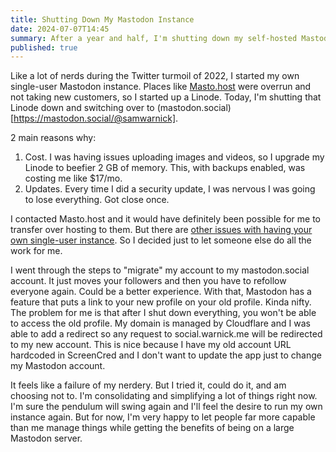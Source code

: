 ```yaml
---
title: Shutting Down My Mastodon Instance
date: 2024-07-07T14:45
summary: After a year and half, I'm shutting down my self-hosted Mastodon server.
published: true
---
```

Like a lot of nerds during the Twitter turmoil of 2022, I started my own single-user Mastodon instance. Places like [Masto.host](https://masto.host) were overrun and not taking new customers, so I started up a Linode. Today, I'm shutting that Linode down and switching over to (mastodon.social)[https://mastodon.social/@samwarnick].

2 main reasons why:
1. Cost. I was having issues uploading images and videos, so I upgrade my Linode to beefier 2 GB of memory. This, with backups enabled, was costing me like $17/mo.
2. Updates. Every time I did a security update, I was nervous I was going to lose everything. Got close once.

I contacted Masto.host and it would have definitely been possible for me to transfer over hosting to them. But there are [other issues with having your own single-user instance](https://jvns.ca/blog/2023/08/11/some-notes-on-mastodon/#downsides-to-being-on-a-single-person-server). So I decided just to let someone else do all the work for me.

I went through the steps to "migrate" my account to my mastodon.social account. It just moves your followers and then you have to refollow everyone again. Could be a better experience. With that, Mastodon has a feature that puts a link to your new profile on your old profile. Kinda nifty. The problem for me is that after I shut down everything, you won't be able to access the old profile. My domain is managed by Cloudflare and I was able to add a redirect so any request to social.warnick.me will be redirected to my new account. This is nice because I have my old account URL hardcoded in ScreenCred and I don't want to update the app just to change my Mastodon account.

It feels like a failure of my nerdery. But I tried it, could do it, and am choosing not to. I'm consolidating and simplifying a lot of things right now. I'm sure the pendulum will swing again and I'll feel the desire to run my own instance again. But for now, I'm very happy to let people far more capable than me manage things while getting the benefits of being on a large Mastodon server.
